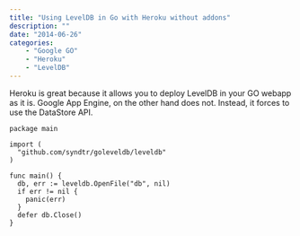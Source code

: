 ```yaml
---
title: "Using LevelDB in Go with Heroku without addons"
description: ""
date: "2014-06-26"
categories:
    - "Google GO"
    - "Heroku"
    - "LevelDB"
---
```

Heroku is great because it allows you to deploy LevelDB in your GO webapp as it is. Google App Engine, on the other hand does not. Instead, it forces to use the DataStore API.

```
package main

import (
  "github.com/syndtr/goleveldb/leveldb"
)

func main() {
  db, err := leveldb.OpenFile("db", nil)
  if err != nil {
    panic(err)
  }
  defer db.Close()
}
```

